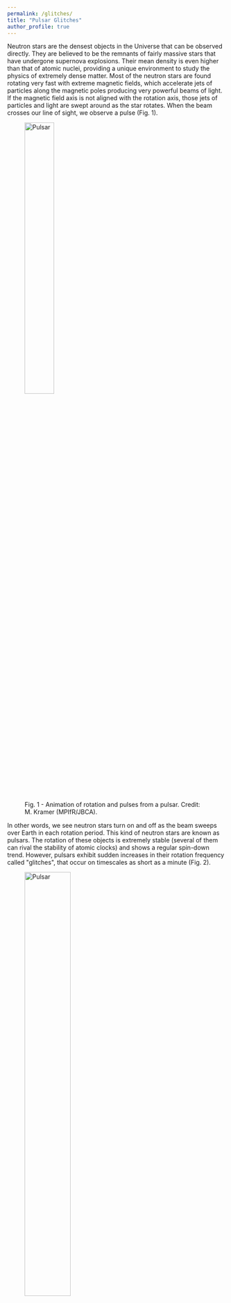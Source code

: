 ```yaml
---
permalink: /glitches/
title: "Pulsar Glitches"
author_profile: true
---
```


Neutron stars are the densest objects in the Universe that can be observed directly. They are believed to be the remnants of fairly massive stars that have undergone supernova explosions. Their mean density is even higher than that of atomic nuclei, providing a unique environment to study the physics of extremely dense matter. Most of the neutron stars are found rotating very fast with extreme magnetic fields, which accelerate jets of particles along the magnetic poles producing very powerful beams of light. If the magnetic field axis is not aligned with the rotation axis, those jets of particles and light are swept around as the star rotates. When the beam crosses our line of sight, we observe a pulse (Fig. 1).

<figure>
  <img src="https://jorafb.github.io/website/images/lightnew.gif" alt="Pulsar" class="center" style="width:40%">
  <figcaption>Fig. 1 - Animation of rotation and pulses from a pulsar. Credit: M. Kramer (MPIfR/JBCA).</figcaption>
</figure>


In other words, we see neutron stars turn on and off as the beam sweeps over Earth in each rotation period. This kind of neutron stars are known as pulsars. The rotation of these objects is extremely stable (several of them can rival the stability of atomic clocks) and shows a regular spin-down trend. However, pulsars exhibit sudden increases in their rotation frequency called "glitches", that occur on timescales as short as a minute (Fig. 2).


<figure>
  <img src="https://jorafb.github.io/website/images/fig_glitch.png" alt="Pulsar" class="center" style="width:50%">
  <figcaption>Fig. 2 - Rotation frequency as a function of time for the PSR B0533+54. The data comes from the Jodrell Bank Observatory (JBO) and was provided by Cristóbal Espinoza.</figcaption>
</figure>


The physics behind glitches are not completely understood, but these phenomena are believed to be caused due to a rapid exchange of angular momentum between a superfluid of neutrons inside the star, and the rest of the components of the star. The observations of glitches are important since through them is possible to study indirectly the structural properties of neutron stars. Long term monitoring of radio pulsars has led to a large amount of observational data being accumulated: [there are now observations of hundreds of glitches from hundreds pulsars! ](http://www.jb.man.ac.uk/pulsar/glitches/gTable.html)

I have done two research projects on glitches. The first project is an update and analysis of an unbiased sample of glitches in all neutron stars for which systematic records of timing observations are available, in order to understand how the glitch activity (spin-up rate due to glitches) depends on other properties of the pulsars (spin frequency, spin‐down rate, and various combinations of these, such as energy loss rate, magnetic field, and spin‐down age). The second project is an study the sequence of glitches of a few of the most prolific pulsars as a time series, in order to determine to what extent this sequence and the relation between glitch sizes and time intervals between them are random or follow some regularities, which might give some insight into the glitch mechanisms.

### Publications

* [Fuentes et al. 2017](https://ui.adsabs.harvard.edu/abs/2017A%26A...608A.131F/abstract)
* [Fuentes et al. 2019](https://ui.adsabs.harvard.edu/abs/2019A%26A...630A.115F/abstract)
